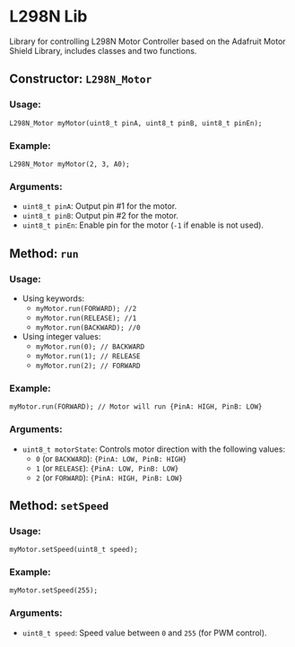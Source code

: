 # L298N Lib
Library for controlling L298N Motor Controller based on the Adafruit Motor Shield Library, includes classes and two functions.
##

## Constructor: `L298N_Motor`
### Usage:
`L298N_Motor myMotor(uint8_t pinA, uint8_t pinB, uint8_t pinEn);`

### Example:
`L298N_Motor myMotor(2, 3, A0);`

### Arguments:
- `uint8_t pinA`: Output pin #1 for the motor.
- `uint8_t pinB`: Output pin #2 for the motor.
- `uint8_t pinEn`: Enable pin for the motor (`-1` if enable is not used).

## Method: `run`
### Usage:
- Using keywords:
  - `myMotor.run(FORWARD); //2`
  - `myMotor.run(RELEASE); //1`
  - `myMotor.run(BACKWARD); //0`
- Using integer values:
  - `myMotor.run(0); // BACKWARD`
  - `myMotor.run(1); // RELEASE`
  - `myMotor.run(2); // FORWARD`

### Example:
`myMotor.run(FORWARD); // Motor will run {PinA: HIGH, PinB: LOW}`

### Arguments:
- `uint8_t motorState`: Controls motor direction with the following values:
  - `0` (or `BACKWARD`): `{PinA: LOW, PinB: HIGH}`
  - `1` (or `RELEASE`): `{PinA: LOW, PinB: LOW}`
  - `2` (or `FORWARD`): `{PinA: HIGH, PinB: LOW}`

## Method: `setSpeed`
### Usage:
`myMotor.setSpeed(uint8_t speed);`

### Example:
`myMotor.setSpeed(255);`

### Arguments:
- `uint8_t speed`: Speed value between `0` and `255` (for PWM control).
